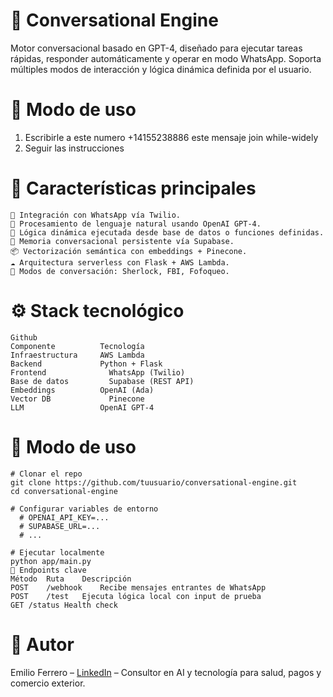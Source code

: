   # 🧠 Conversational Engine
  Motor conversacional basado en GPT-4, diseñado para ejecutar tareas rápidas, responder automáticamente y operar en modo WhatsApp. Soporta múltiples modos de interacción y lógica dinámica definida por el usuario.

  # 🧪 Modo de uso
  1. Escribirle a este numero +14155238886 este mensaje join while-widely   
  2. Seguir las instrucciones

  # 🚀 Características principales
    🔁 Integración con WhatsApp vía Twilio.
    🧠 Procesamiento de lenguaje natural usando OpenAI GPT-4.
    🧩 Lógica dinámica ejecutada desde base de datos o funciones definidas.
    🧵 Memoria conversacional persistente vía Supabase.
    📦 Vectorización semántica con embeddings + Pinecone.
    ☁️ Arquitectura serverless con Flask + AWS Lambda.
    🧭 Modos de conversación: Sherlock, FBI, Fofoqueo.

  # ⚙️ Stack tecnológico
    Github
    Componente	        Tecnología
    Infraestructura	    AWS Lambda
    Backend	            Python + Flask
    Frontend	          WhatsApp (Twilio)
    Base de datos	      Supabase (REST API)
    Embeddings	        OpenAI (Ada)
    Vector DB	          Pinecone
    LLM	                OpenAI GPT-4

  # 🧪 Modo de uso
    # Clonar el repo
    git clone https://github.com/tuusuario/conversational-engine.git
    cd conversational-engine
    
    # Configurar variables de entorno
      # OPENAI_API_KEY=...
      # SUPABASE_URL=...
      # ...
    
    # Ejecutar localmente
    python app/main.py
    🔌 Endpoints clave
    Método	Ruta	Descripción
    POST	/webhook	Recibe mensajes entrantes de WhatsApp
    POST	/test	Ejecuta lógica local con input de prueba
    GET	/status	Health check          

  # 👤 Autor
  Emilio Ferrero – [LinkedIn](https://www.linkedin.com/in/emilio-ferrero-87a64928/) – Consultor en AI y tecnología para salud, pagos y comercio exterior.
